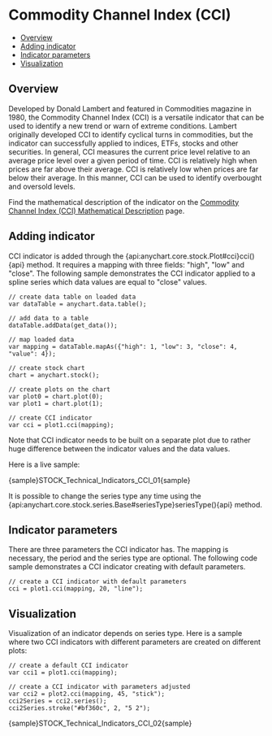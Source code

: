 # Commodity Channel Index (CCI)

* [Overview](#overview)
* [Adding indicator](#adding_indicator)
* [Indicator parameters](#indicator_parameters)
* [Visualization](#visualization)

## Overview

Developed by Donald Lambert and featured in Commodities magazine in 1980, the Commodity Channel Index (CCI) is a versatile indicator that can be used to identify a new trend or warn of extreme conditions. Lambert originally developed CCI to identify cyclical turns in commodities, but the indicator can successfully applied to indices, ETFs, stocks and other securities. In general, CCI measures the current price level relative to an average price level over a given period of time. CCI is relatively high when prices are far above their average. CCI is relatively low when prices are far below their average. In this manner, CCI can be used to identify overbought and oversold levels.

Find the mathematical description of the indicator on the [Commodity Channel Index (CCI) Mathematical Description](Mathematical_Description#commodity_channel_index) page.


## Adding indicator

CCI indicator is added through the {api:anychart.core.stock.Plot#cci}cci(){api} method. It requires a mapping with three fields: "high", "low" and "close". The following sample demonstrates the CCI indicator applied to a spline series which data values are equal to "close" values.

```
// create data table on loaded data
var dataTable = anychart.data.table();

// add data to a table
dataTable.addData(get_data());

// map loaded data
var mapping = dataTable.mapAs({"high": 1, "low": 3, "close": 4, "value": 4});

// create stock chart
chart = anychart.stock();

// create plots on the chart
var plot0 = chart.plot(0);
var plot1 = chart.plot(1);

// create CCI indicator
var cci = plot1.cci(mapping);
```

Note that CCI indicator needs to be built on a separate plot due to rather huge difference between the indicator values and the data values.

Here is a live sample:

{sample}STOCK\_Technical\_Indicators\_CCI\_01{sample}

It is possible to change the series type any time using the {api:anychart.core.stock.series.Base#seriesType}seriesType(){api} method.

## Indicator parameters

There are three parameters the CCI indicator has. The mapping is necessary, the period and the series type are optional. The following code sample demonstrates a CCI indicator creating with default parameters.

```
// create a CCI indicator with default parameters
cci = plot1.cci(mapping, 20, "line");
```

## Visualization

Visualization of an indicator depends on series type. Here is a sample where two CCI indicators with different parameters are created on different plots:

```
// create a default CCI indicator
var cci1 = plot1.cci(mapping);

// create a CCI indicator with parameters adjusted
var cci2 = plot2.cci(mapping, 45, "stick");
cci2Series = cci2.series();
cci2Series.stroke("#bf360c", 2, "5 2");
```

{sample}STOCK\_Technical\_Indicators\_CCI\_02{sample}
